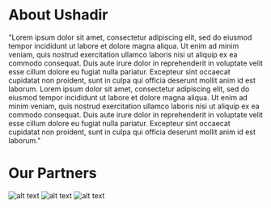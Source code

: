 # About Ushadir

"Lorem ipsum dolor sit amet, consectetur adipiscing elit, sed do eiusmod tempor incididunt ut labore et dolore magna aliqua. Ut enim ad minim veniam, quis nostrud exercitation ullamco laboris nisi ut aliquip ex ea commodo consequat. Duis aute irure dolor in reprehenderit in voluptate velit esse cillum dolore eu fugiat nulla pariatur. Excepteur sint occaecat cupidatat non proident, sunt in culpa qui officia deserunt mollit anim id est laborum. Lorem ipsum dolor sit amet, consectetur adipiscing elit, sed do eiusmod tempor incididunt ut labore et dolore magna aliqua. Ut enim ad minim veniam, quis nostrud exercitation ullamco laboris nisi ut aliquip ex ea commodo consequat. Duis aute irure dolor in reprehenderit in voluptate velit esse cillum dolore eu fugiat nulla pariatur. Excepteur sint occaecat cupidatat non proident, sunt in culpa qui officia deserunt mollit anim id est laborum."

# Our Partners

![alt text](http://www.clker.com/cliparts/X/n/R/K/6/m/blue-un-logo-vectorised-hi.png)
![alt text](http://www.clker.com/cliparts/X/n/R/K/6/m/blue-un-logo-vectorised-hi.png)
![alt text](http://www.clker.com/cliparts/X/n/R/K/6/m/blue-un-logo-vectorised-hi.png)
